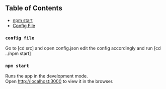 

## Table of Contents


  - [npm start](#npm-start)
  - [Config File](#config-file)

### `config file`

Go to [cd src] and open config.json
edit the config accordingly and run [cd ../npm start]

### `npm start`

Runs the app in the development mode.<br>
Open [http://localhost:3000](http://localhost:3000) to view it in the browser.









